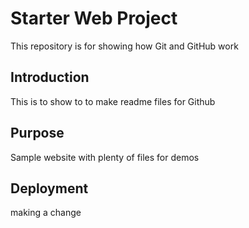 # Starter Web Project

This repository is for showing how Git and GitHub work

## Introduction
This is to show to to make readme files for Github
## Purpose

Sample website with plenty of files for demos

## Deployment 
making a change